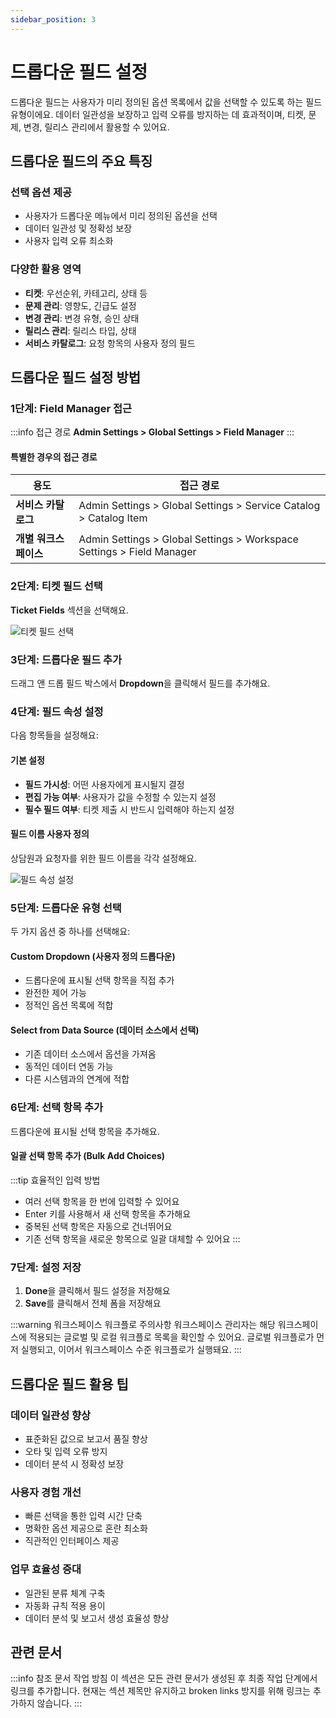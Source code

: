 ```yaml
---
sidebar_position: 3
---
```


# 드롭다운 필드 설정

드롭다운 필드는 사용자가 미리 정의된 옵션 목록에서 값을 선택할 수 있도록 하는 필드 유형이에요. 데이터 일관성을 보장하고 입력 오류를 방지하는 데 효과적이며, 티켓, 문제, 변경, 릴리스 관리에서 활용할 수 있어요.

## 드롭다운 필드의 주요 특징

### 선택 옵션 제공
- 사용자가 드롭다운 메뉴에서 미리 정의된 옵션을 선택
- 데이터 일관성 및 정확성 보장
- 사용자 입력 오류 최소화

### 다양한 활용 영역
- **티켓**: 우선순위, 카테고리, 상태 등
- **문제 관리**: 영향도, 긴급도 설정
- **변경 관리**: 변경 유형, 승인 상태
- **릴리스 관리**: 릴리스 타입, 상태
- **서비스 카탈로그**: 요청 항목의 사용자 정의 필드

## 드롭다운 필드 설정 방법

### 1단계: Field Manager 접근

:::info 접근 경로
**Admin Settings > Global Settings > Field Manager**
:::

#### 특별한 경우의 접근 경로

| 용도 | 접근 경로 |
|------|-----------|
| **서비스 카탈로그** | Admin Settings > Global Settings > Service Catalog > Catalog Item |
| **개별 워크스페이스** | Admin Settings > Global Settings > Workspace Settings > Field Manager |

### 2단계: 티켓 필드 선택

**Ticket Fields** 섹션을 선택해요.

![티켓 필드 선택](https://s3.amazonaws.com/cdn.freshdesk.com/data/helpdesk/attachments/production/50013325153/original/946HWtEEBuIUW1e4qM2UyQlVmrJQV17dNg.png?1728413909)

### 3단계: 드롭다운 필드 추가

드래그 앤 드롭 필드 박스에서 **Dropdown**을 클릭해서 필드를 추가해요.

### 4단계: 필드 속성 설정

다음 항목들을 설정해요:

#### 기본 설정
- **필드 가시성**: 어떤 사용자에게 표시될지 결정
- **편집 가능 여부**: 사용자가 값을 수정할 수 있는지 설정
- **필수 필드 여부**: 티켓 제출 시 반드시 입력해야 하는지 설정

#### 필드 이름 사용자 정의
상담원과 요청자를 위한 필드 이름을 각각 설정해요.

![필드 속성 설정](https://s3.amazonaws.com/cdn.freshdesk.com/data/helpdesk/attachments/production/50013325145/original/HS9rb9D6hjTvJVXjntdYmI0Gibjyr6iN1g.png?1728413804)

### 5단계: 드롭다운 유형 선택

두 가지 옵션 중 하나를 선택해요:

#### Custom Dropdown (사용자 정의 드롭다운)
- 드롭다운에 표시될 선택 항목을 직접 추가
- 완전한 제어 가능
- 정적인 옵션 목록에 적합

#### Select from Data Source (데이터 소스에서 선택)
- 기존 데이터 소스에서 옵션을 가져옴
- 동적인 데이터 연동 가능
- 다른 시스템과의 연계에 적합

### 6단계: 선택 항목 추가

드롭다운에 표시될 선택 항목을 추가해요.

#### 일괄 선택 항목 추가 (Bulk Add Choices)
:::tip 효율적인 입력 방법
- 여러 선택 항목을 한 번에 입력할 수 있어요
- Enter 키를 사용해서 새 선택 항목을 추가해요
- 중복된 선택 항목은 자동으로 건너뛰어요
- 기존 선택 항목을 새로운 항목으로 일괄 대체할 수 있어요
:::

### 7단계: 설정 저장

1. **Done**을 클릭해서 필드 설정을 저장해요
2. **Save**를 클릭해서 전체 폼을 저장해요

:::warning 워크스페이스 워크플로 주의사항
워크스페이스 관리자는 해당 워크스페이스에 적용되는 글로벌 및 로컬 워크플로 목록을 확인할 수 있어요. 글로벌 워크플로가 먼저 실행되고, 이어서 워크스페이스 수준 워크플로가 실행돼요.
:::

## 드롭다운 필드 활용 팁

### 데이터 일관성 향상
- 표준화된 값으로 보고서 품질 향상
- 오타 및 입력 오류 방지
- 데이터 분석 시 정확성 보장

### 사용자 경험 개선
- 빠른 선택을 통한 입력 시간 단축
- 명확한 옵션 제공으로 혼란 최소화
- 직관적인 인터페이스 제공

### 업무 효율성 증대
- 일관된 분류 체계 구축
- 자동화 규칙 적용 용이
- 데이터 분석 및 보고서 생성 효율성 향상

## 관련 문서

:::info 참조 문서 작업 방침
이 섹션은 모든 관련 문서가 생성된 후 최종 작업 단계에서 링크를 추가합니다.
현재는 섹션 제목만 유지하고 broken links 방지를 위해 링크는 추가하지 않습니다.
:::

<!-- 최종 작업 시 아래 형태로 추가:
- [티켓 필드 설정 가이드](./setting-up-form-fields-tickets-problems-changes-releases)
- [다양한 티켓 필드 유형 이해](./understanding-different-types-ticket-fields)
- [사용자 정의 필드 생성](./creating-custom-fields-ticket-problem-change-release-task-form)
-->

